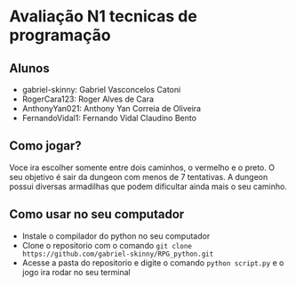 # Avaliação N1 tecnicas de programação

## Alunos
  
  - gabriel-skinny: Gabriel Vasconcelos Catoni
  - RogerCara123: Roger Alves de Cara
  - AnthonyYan021: Anthony Yan Correia de Oliveira
  - FernandoVidal1: Fernando Vidal Claudino Bento

## Como jogar?

  Voce ira escolher somente entre dois caminhos, o vermelho e o preto. O seu objetivo é sair da dungeon com menos de 7 tentativas. A dungeon possui diversas armadilhas que podem dificultar ainda mais o seu caminho. 
  
## Como usar no seu computador

  - Instale o compilador do python no seu computador
  - Clone o repositorio com o comando `git clone https://github.com/gabriel-skinny/RPG_python.git`
  - Acesse a pasta do repositorio e digite o comando `python script.py` e o jogo ira rodar no seu terminal 
  
    
